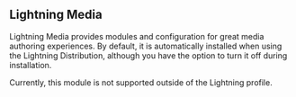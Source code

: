 ## Lightning Media

Lightning Media provides modules and configuration for great media authoring
experiences. By default, it is automatically installed when using the Lightning
Distribution, although you have the option to turn it off during installation.

Currently, this module is not supported outside of the Lightning profile.

